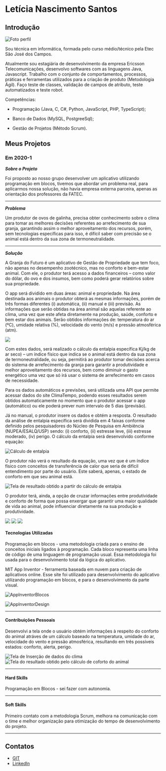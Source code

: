 # Letícia Nascimento Santos
## Introdução

![Foto perfil](https://media.discordapp.net/attachments/829118904005558292/960375722931810365/IMG_20210516_150257_040.jpg?width=473&height=473)

Sou técnica em informática, formada pelo curso médio/técnico pela Etec São José dos Campos.

Atualmente sou estagiária de desenvolvimento da empresa Ericsson Telecomunicações, desenvolvo softwares com as linguagens Java, Javascript. Trabalho com o conjunto de comportamentos, processos, práticas e ferramentas utilizados para a criação de produto (Metodologia Ágil). Faço teste de classes, validação de campos de atributo, teste automatizados e teste robot.

Competências:

 * Programação (Java, C, C#,
Python, JavaScript, PHP, TypeScript);

* Banco de Dados (MySQL, PostgreeSql);

* Gestão de Projetos (Método
Scrum).

## Meus Projetos

### **Em 2020-1**

***Sobre o Projeto***

Foi proposto ao nosso grupo desenvolver um aplicativo utilizando programação em blocos, tivemos que abordar um problema real, para aplicarmos nossa solução, não havia empresa externa parceira, apenas as orientação dos professores da FATEC.

----

***Problema***

Um produtor de ovos de galinha, precisa obter conhecimento sobre o clima para tomar as melhores decisões referentes ao arrefecimento de sua granja, garantindo assim o melhor aproveitamento dos recursos, porém, sem tecnologias específicas para isso, é difícil saber com precisão se o animal está dentro da sua zona de termoneutralidade.

----

***Solução***

A Granja do Futuro é um aplicativo de Gestão de Propriedade que tem foco, não apenas no desempenho zootécnico, mas no conforto e bem-estar animal. Com ele, o produtor terá acesso a dados financeiros – como valor do dólar, do ovo e dos insumos, bem como poderá gerar relatórios sobre sua propriedade.

O app será dividido em duas áreas: animal e propriedade.
Na área destinada aos animais o produtor obterá as mesmas informações, porém de três formas diferentes (i) automática, (ii) manual e (iii) previsão.
As informações que serão obtidas na área animal são aquelas referente ao clima, uma vez que este afeta diretamente na produção, saúde, conforto e bem estar dos animais.
Serão obtidos informações de: temperatura do ar (ºC), umidade relativa (%), velocidade do vento (m/s) e pressão atmosférica (atm).

![](https://cdn.discordapp.com/attachments/829118904005558292/960330743370874890/unknown.png)


Com estes dados, será realizado o cálculo da entalpia específica Kj/kg de ar seco) – um índice físico que indica se o animal está dentro da sua zona de termoneutralidade, ou seja, permitirá ao produtor tomar decisões acerca do sistema de arrefecimento da granja para garantir a produtividade e melhor aproveitamento dos recursos, bem como diminuir o gasto energético uma vez que só irá usar o sistema de arrefecimento em casos de necessidade.

Para os dados automáticos e previsões, será utilizada uma API que permite acessar dados do site ClimaTempo, podendo esses resultados serem obtidos automaticamente no momento que o produtor acessar o app (automático) ou ele poderá prever num intervalo de 5 dias (previsão). 

Já no manual, o produtor insere os dados e obtém a resposta.
O resultado da análise de entalpia específica será dividida em 4 faixas conforme definido pelos pesquisadores do Núcleo de Pesquisa em Ambiência (NUPEA/ESALQ/USP) sendo: (i) conforto, (ii) estresse leve, (iii) estresse moderado, (iv) perigo.
O cálculo da entalpia será desenvolvido conforme equação:


![Cálculo de entalpia](https://cdn.discordapp.com/attachments/829118904005558292/960332942402543626/unknown.png)


O produtor não verá o resultado da equação, uma vez que é um índice físico com conceitos de transferência de calor que seria de difícil entendimento por parte do usuário. Este saberá, apenas, o estado de conforto em que seu animal está.


![Tela de resultado obtido a partir do cálculo de entalpia](https://cdn.discordapp.com/attachments/829118904005558292/960331042596749332/unknown.png)


O produtor terá, ainda, a opção de cruzar informações entre produtividade e conforto de forma que possa enxergar que garantir uma maior qualidade de vida ao animal, pode influenciar diretamente na sua produção e produtividade.


![](https://media.discordapp.net/attachments/829118904005558292/960331405664063528/unknown.png)
![](https://media.discordapp.net/attachments/829118904005558292/960331426081964032/unknown.png)
![](https://cdn.discordapp.com/attachments/829118904005558292/960331447795847248/unknown.png)

#### **Tecnologias Utilizadas**

Programação em blocos - uma metodologia criada para o ensino de conceitos iniciais ligados à programação. Cada bloco representa uma linha de código de uma linguagem de programação usual. Essa metodologia foi usada para o desenvolvimento total da lógica do aplicativo.

MIT App Inventor - ferramenta baseada em nuvem para criação de aplicativos online. Esse site foi utilizado para desenvolvimento do aplicativo utilizando programação em blocos, e para o desenvolvimento da parte visual.

![AppInventorBlocos](https://media.discordapp.net/attachments/829118904005558292/960355176965898240/unknown.png?width=836&height=473)

![AppInventorDesign](https://media.discordapp.net/attachments/829118904005558292/960355230199984149/unknown.png?width=843&height=473) 

----

#### **Contribuições Pessoais**
Desenvolvi a tela onde o usuário obtém informações à respeito do conforto do animal atráves de um cálculo baseado na temperatura, umidade do ar, velocidade do vento e pressão atmosférica, resultando em três possíveis estados: conforto, alerta, perigo.

![Tela de Inserção de dados do clima](https://media.discordapp.net/attachments/829118904005558292/960357534546395196/3.PNG?width=266&height=473)
![Tela do resultado obtido pelo cálculo de coforto do animal](https://media.discordapp.net/attachments/829118904005558292/960357589873471508/4.PNG?width=267&height=473)

----

#### **Hard Skills**
Programação em Blocos - sei fazer com autonomia.

----

#### **Soft Skills**
Primeiro contato com a metodologia Scrum, melhora na comunicação com o time e melhor organização para otimização do tempo de desenvolvimento do projeto.

----

## **Contatos**
* [GIT](https://github.com/LeticiaSan)
* [LinkedIn](https://www.linkedin.com/in/let%C3%ADcia-santos-731a451a3/)


